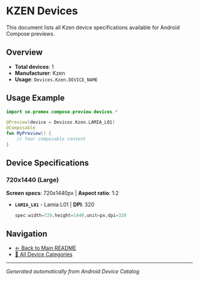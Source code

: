 # KZEN Devices

This document lists all Kzen device specifications available for Android Compose previews.

## Overview

- **Total devices**: 1
- **Manufacturer**: Kzen
- **Usage**: `Devices.Kzen.DEVICE_NAME`

## Usage Example

```kotlin
import se.premex.compose.preview.devices.*

@Preview(device = Devices.Kzen.LAMIA_L01)
@Composable
fun MyPreview() {
    // Your composable content
}
```

## Device Specifications

### 720x1440 (Large)

**Screen specs**: 720x1440px | **Aspect ratio**: 1:2

- **`LAMIA_L01`** - Lamia L01 | **DPI**: 320
  ```kotlin
  spec:width=720,height=1440,unit=px,dpi=320
  ```

## Navigation

- [← Back to Main README](../../README.md)
- [📱 All Device Categories](../README.md)

---
*Generated automatically from Android Device Catalog*
